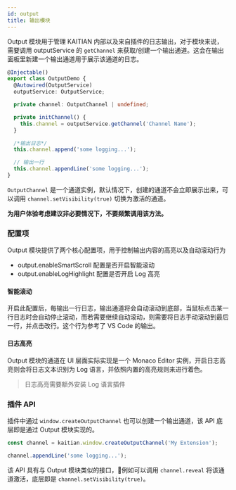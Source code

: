 ```yaml
---
id: output
title: 输出模块
---
```


Output 模块用于管理 KAITIAN 内部以及来自插件的日志输出，对于模块来说，需要调用 outputService 的 `getChannel` 来获取/创建一个输出通道。这会在输出面板里新建一个输出通道用于展示该通道的日志。

```ts
@Injectable()
export class OutputDemo {
  @Autowired(OutputService)
  outputService: OutputService;

  private channel: OutputChannel | undefined;

  private initChannel() {
    this.channel = outputService.getChannel('Channel Name');
  }

  /*输出日志*/
  this.channel.append('some logging...');

  // 输出一行
  this.channel.appendLine('some logging...');
}

```

`OutputChannel` 是一个通道实例，默认情况下，创建的通道不会立即展示出来，可以调用 `channel.setVisibility(true)` 切换为激活的通道。

**为用户体验考虑建议非必要情况下，不要频繁调用该方法。**


### 配置项
Output 模块提供了两个核心配置项，用于控制输出内容的高亮以及自动滚动行为

- output.enableSmartScroll   配置是否开启智能滚动
- output.enableLogHighlight  配置是否开启 Log 高亮

#### 智能滚动
开启此配置后，每输出一行日志，输出通道将会自动滚动到底部，当鼠标点击某一行日志时会自动停止滚动，而若需要继续自动滚动，则需要将日志手动滚动到最后一行，并点击改行。这个行为参考了 VS Code 的输出。

#### 日志高亮
Output 模块的通道在 UI 层面实际实现是一个 Monaco Editor 实例，开启日志高亮则会将日志文本识别为 Log 语言，并依照内置的高亮规则来进行着色。

> 日志高亮需要额外安装 Log 语言插件

### 插件 API

插件中通过 `window.createOutputChannel` 也可以创建一个输出通道，该 API 底层即是通过 Output 模块实现的。

```ts
const channel = kaitian.window.createOutputChannel('My Extension');

channel.appendLine('some logging...');
```

该 API 具有与 Output 模块类似的接口，例如可以调用 `channel.reveal` 将该通道激活，底层即是 `channel.setVisibility(true)`。


